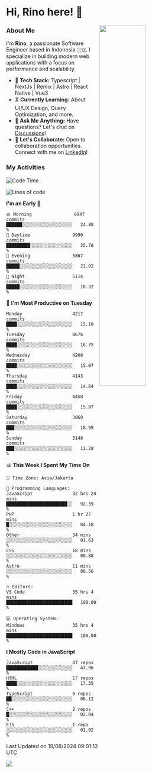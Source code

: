 # Hi, Rino here! 👋

<picture>
  <source media="(prefers-color-scheme: dark)" srcset="https://github-readme-stats-ouuan.vercel.app/api?username=justrinoo&theme=dark&show_icons=true">
  <img align="right" width="50%" src="https://github-readme-stats-ouuan.vercel.app/api?username=ouuan&show_icons=true">
</picture>

### About Me

I'm **Rino**, a passionate Software Engineer based in Indonesia 🇮🇩. I specialize in building modern web applications with a focus on performance and scalability.

- 🔨 **Tech Stack:** Typescript | NextJs | Remix | Astro | React Native | Vue3
- ⏳ **Currently Learning:** About UI/UX Design, Query Optimization, and more.
- 💬 **Ask Me Anything:** Have questions? Let's chat on [Discussions](https://github.com/justrinoo/justrinoo/discussions/3)!
- 🤝 **Let's Collaborate:** Open to collaboration opportunities. Connect with me on [LinkedIn](https://www.linkedin.com/in/rinosatyaputra)!

### My Activities

<!--START_SECTION:waka-->
![Code Time](http://img.shields.io/badge/Code%20Time-3%2C160%20hrs%2045%20mins-blue)

![Lines of code](https://img.shields.io/badge/From%20Hello%20World%20I%27ve%20Written-80.3%20million%20lines%20of%20code-blue)

**I'm an Early 🐤** 

```text
🌞 Morning                6947 commits        ██████░░░░░░░░░░░░░░░░░░░   24.88 % 
🌆 Daytime                9990 commits        █████████░░░░░░░░░░░░░░░░   35.78 % 
🌃 Evening                5867 commits        █████░░░░░░░░░░░░░░░░░░░░   21.02 % 
🌙 Night                  5114 commits        █████░░░░░░░░░░░░░░░░░░░░   18.32 % 
```
📅 **I'm Most Productive on Tuesday** 

```text
Monday                   4217 commits        ████░░░░░░░░░░░░░░░░░░░░░   15.10 % 
Tuesday                  4676 commits        ████░░░░░░░░░░░░░░░░░░░░░   16.75 % 
Wednesday                4208 commits        ████░░░░░░░░░░░░░░░░░░░░░   15.07 % 
Thursday                 4143 commits        ████░░░░░░░░░░░░░░░░░░░░░   14.84 % 
Friday                   4458 commits        ████░░░░░░░░░░░░░░░░░░░░░   15.97 % 
Saturday                 3068 commits        ███░░░░░░░░░░░░░░░░░░░░░░   10.99 % 
Sunday                   3148 commits        ███░░░░░░░░░░░░░░░░░░░░░░   11.28 % 
```


📊 **This Week I Spent My Time On** 

```text
🕑︎ Time Zone: Asia/Jakarta

💬 Programming Languages: 
JavaScript               32 hrs 24 mins      ███████████████████████░░   92.39 % 
PHP                      1 hr 27 mins        █░░░░░░░░░░░░░░░░░░░░░░░░   04.18 % 
Other                    34 mins             ░░░░░░░░░░░░░░░░░░░░░░░░░   01.63 % 
CSS                      18 mins             ░░░░░░░░░░░░░░░░░░░░░░░░░   00.88 % 
Astro                    11 mins             ░░░░░░░░░░░░░░░░░░░░░░░░░   00.56 % 

🔥 Editors: 
VS Code                  35 hrs 4 mins       █████████████████████████   100.00 % 

💻 Operating System: 
Windows                  35 hrs 4 mins       █████████████████████████   100.00 % 
```

**I Mostly Code in JavaScript** 

```text
JavaScript               47 repos            ████████████░░░░░░░░░░░░░   47.96 % 
HTML                     17 repos            ████░░░░░░░░░░░░░░░░░░░░░   17.35 % 
TypeScript               6 repos             ██░░░░░░░░░░░░░░░░░░░░░░░   06.12 % 
C++                      2 repos             █░░░░░░░░░░░░░░░░░░░░░░░░   02.04 % 
EJS                      1 repo              ░░░░░░░░░░░░░░░░░░░░░░░░░   01.02 % 
```




 Last Updated on 19/08/2024 09:01:12 UTC
<!--END_SECTION:waka-->

![](https://komarev.com/ghpvc/?username=riyaraa)
